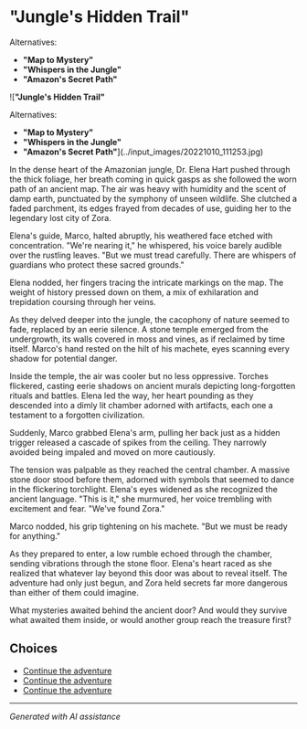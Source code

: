 # **"Jungle's Hidden Trail"**

Alternatives:

- **"Map to Mystery"**
- **"Whispers in the Jungle"**
- **"Amazon's Secret Path"**

![**"Jungle's Hidden Trail"**

Alternatives:

- **"Map to Mystery"**
- **"Whispers in the Jungle"**
- **"Amazon's Secret Path"**](../input_images/20221010_111253.jpg)

In the dense heart of the Amazonian jungle, Dr. Elena Hart pushed through the thick foliage, her breath coming in quick gasps as she followed the worn path of an ancient map. The air was heavy with humidity and the scent of damp earth, punctuated by the symphony of unseen wildlife. She clutched a faded parchment, its edges frayed from decades of use, guiding her to the legendary lost city of Zora.

Elena's guide, Marco, halted abruptly, his weathered face etched with concentration. "We're nearing it," he whispered, his voice barely audible over the rustling leaves. "But we must tread carefully. There are whispers of guardians who protect these sacred grounds."

Elena nodded, her fingers tracing the intricate markings on the map. The weight of history pressed down on them, a mix of exhilaration and trepidation coursing through her veins.

As they delved deeper into the jungle, the cacophony of nature seemed to fade, replaced by an eerie silence. A stone temple emerged from the undergrowth, its walls covered in moss and vines, as if reclaimed by time itself. Marco's hand rested on the hilt of his machete, eyes scanning every shadow for potential danger.

Inside the temple, the air was cooler but no less oppressive. Torches flickered, casting eerie shadows on ancient murals depicting long-forgotten rituals and battles. Elena led the way, her heart pounding as they descended into a dimly lit chamber adorned with artifacts, each one a testament to a forgotten civilization.

Suddenly, Marco grabbed Elena's arm, pulling her back just as a hidden trigger released a cascade of spikes from the ceiling. They narrowly avoided being impaled and moved on more cautiously.

The tension was palpable as they reached the central chamber. A massive stone door stood before them, adorned with symbols that seemed to dance in the flickering torchlight. Elena's eyes widened as she recognized the ancient language. "This is it," she murmured, her voice trembling with excitement and fear. "We've found Zora."

Marco nodded, his grip tightening on his machete. "But we must be ready for anything."

As they prepared to enter, a low rumble echoed through the chamber, sending vibrations through the stone floor. Elena's heart raced as she realized that whatever lay beyond this door was about to reveal itself. The adventure had only just begun, and Zora held secrets far more dangerous than either of them could imagine.

What mysteries awaited behind the ancient door? And would they survive what awaited them inside, or would another group reach the treasure first?


## Choices

* [Continue the adventure](./20221113_161556.md)
* [Continue the adventure](./477493740_596522203209143_8128024935578485345_n.md)
* [Continue the adventure](./20221011_005157.md)


---
*Generated with AI assistance*
